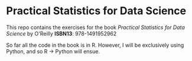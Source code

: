 # Practical Statistics for Data Science
This repo contains the exercises for the book _Practical Statistics for Data Science_ by O'Reilly **ISBN13**: 978-1491952962

So far all the code in the book is in R. However, I will be exclusively using Python, and so R -> Python will ensue.
